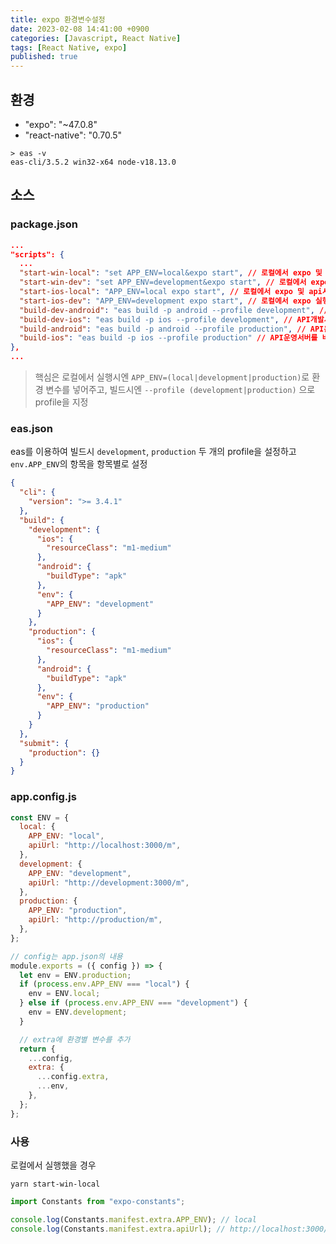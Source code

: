 ```yaml
---
title: expo 환경변수설정
date: 2023-02-08 14:41:00 +0900
categories: [Javascript, React Native]
tags: [React Native, expo]
published: true
---
```


## 환경

- "expo": "~47.0.8"
- "react-native": "0.70.5"

```shell
> eas -v
eas-cli/3.5.2 win32-x64 node-v18.13.0
```

## 소스

### package.json

```json
...
"scripts": {
  ...
  "start-win-local": "set APP_ENV=local&expo start", // 로컬에서 expo 및 api서버 둘다 실행(window)
  "start-win-dev": "set APP_ENV=development&expo start", // 로컬에서 expo 실행 및 api 서버는 개발서버 사용(window)
  "start-ios-local": "APP_ENV=local expo start", // 로컬에서 expo 및 api서버 둘다 실행(mac)
  "start-ios-dev": "APP_ENV=development expo start", // 로컬에서 expo 실행 및 api 서버는 개발서버 사용(mac)
  "build-dev-android": "eas build -p android --profile development", // API개발서버를 바라보고 android용으로 빌드
  "build-dev-ios": "eas build -p ios --profile development", // API개발서버를 바라보고 IOS용으로 빌드
  "build-android": "eas build -p android --profile production", // API운영서버를 바라보고 android용으로 빌드
  "build-ios": "eas build -p ios --profile production" // API운영서버를 바라보고 IOS용으로 빌드
},
...
```

> 핵심은 로컬에서 실행시엔 `APP_ENV=(local|development|production)`로 환경 변수를 넣어주고, 빌드시엔 `--profile (development|production)` 으로 profile을 지정

### eas.json

eas를 이용하여 빌드시 `development`, `production` 두 개의 profile을 설정하고 `env.APP_ENV`의 항목을 항목별로 설정

```json
{
  "cli": {
    "version": ">= 3.4.1"
  },
  "build": {
    "development": {
      "ios": {
        "resourceClass": "m1-medium"
      },
      "android": {
        "buildType": "apk"
      },
      "env": {
        "APP_ENV": "development"
      }
    },
    "production": {
      "ios": {
        "resourceClass": "m1-medium"
      },
      "android": {
        "buildType": "apk"
      },
      "env": {
        "APP_ENV": "production"
      }
    }
  },
  "submit": {
    "production": {}
  }
}
```

### app.config.js

```javascript
const ENV = {
  local: {
    APP_ENV: "local",
    apiUrl: "http://localhost:3000/m",
  },
  development: {
    APP_ENV: "development",
    apiUrl: "http://development:3000/m",
  },
  production: {
    APP_ENV: "production",
    apiUrl: "http://production/m",
  },
};

// config는 app.json의 내용
module.exports = ({ config }) => {
  let env = ENV.production;
  if (process.env.APP_ENV === "local") {
    env = ENV.local;
  } else if (process.env.APP_ENV === "development") {
    env = ENV.development;
  }

  // extra에 환경별 변수를 추가
  return {
    ...config,
    extra: {
      ...config.extra,
      ...env,
    },
  };
};
```

### 사용

로컬에서 실행했을 경우

```shell
yarn start-win-local
```

```javascript
import Constants from "expo-constants";

console.log(Constants.manifest.extra.APP_ENV); // local
console.log(Constants.manifest.extra.apiUrl); // http://localhost:3000/m
```
